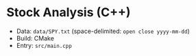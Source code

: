 # Stock Analysis (C++)

- Data: `data/SPY.txt` (space-delimited: `open close yyyy-mm-dd`)
- Build: CMake
- Entry: `src/main.cpp`
